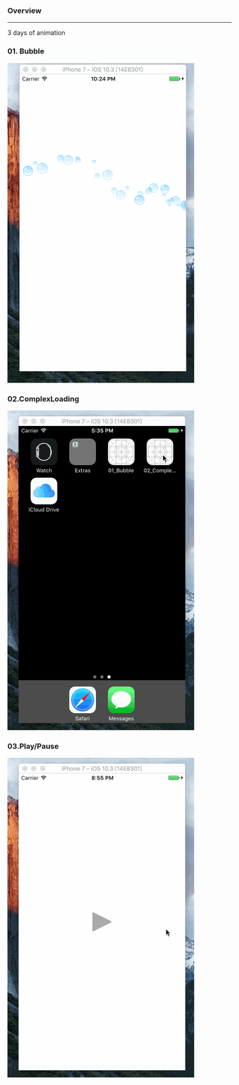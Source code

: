 ### Overview

-----

3 days of animation

### 01. Bubble

![](https://github.com/MrCieong/15daysOfAnimation/blob/master/gif/01_Bubble.gif)

### 02.ComplexLoading

![](https://github.com/MrCieong/15daysOfAnimation/blob/master/gif/02_ComplexLoading.gif)

### 03.Play/Pause

![](https://github.com/MrCieong/15daysOfAnimation/blob/master/gif/03_PlayPause.gif)